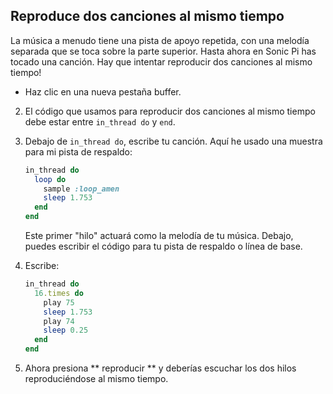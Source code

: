 ## Reproduce dos canciones al mismo tiempo

La música a menudo tiene una pista de apoyo repetida, con una melodía separada que se toca sobre la parte superior. Hasta ahora en Sonic Pi has tocado una canción. Hay que intentar reproducir dos canciones al mismo tiempo!

- Haz clic en una nueva pestaña buffer.

2. El código que usamos para reproducir dos canciones al mismo tiempo debe estar entre `in_thread do` y `end`.

3. Debajo de `in_thread do`, escribe tu canción. Aquí he usado una muestra para mi pista de respaldo:
    
    ```ruby
    in_thread do
      loop do
        sample :loop_amen
        sleep 1.753
      end
    end       
    ```
    
    Este primer "hilo" actuará como la melodía de tu música. Debajo, puedes escribir el código para tu pista de respaldo o línea de base.

4. Escribe:
    
    ```ruby
    in_thread do
      16.times do
        play 75
        sleep 1.753
        play 74
        sleep 0.25
      end
    end 
    ```

5. Ahora presiona ** reproducir ** y deberías escuchar los dos hilos reproduciéndose al mismo tiempo.
